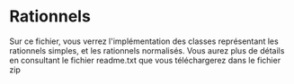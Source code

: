# Rationnels
Sur ce fichier, vous verrez l'implémentation des classes représentant les rationnels simples, et les rationnels normalisés. 
Vous aurez plus de détails en consultant le fichier readme.txt que vous téléchargerez dans le fichier zip
